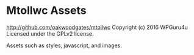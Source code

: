 # Mtollwc Assets #
http://github.com/oakwoodgates/mtollwc
Copyright (c) 2016 WPGuru4u
Licensed under the GPLv2 license.

Assets such as styles, javascript, and images.
